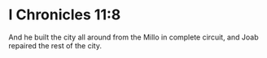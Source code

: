 # I Chronicles 11:8

And he built the city all around from the Millo in complete circuit, and Joab repaired the rest of the city.
